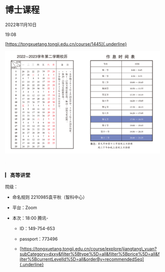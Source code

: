 # 博士课程


2022年11月10日

19:08

 

[https://tongxuetang.tongji.edu.cn/course/1445]{.underline}

![](../../assets/000_博士课程_000.png) 

![](../../assets/000_博士课程_001.png) 

### **▏​高等讲堂**

院级：

-   命名规则 2210985袁平秋（智科中心）

-   平台：Zoom

-   本次：18:00 腾讯-

    -   ID：149-754-653

    -   passport：773496

    -   [https://tongxuetang.tongji.edu.cn/course/explore/jiangtang\_yuan?subCategory=dxxy&filter%5Btype%5D=all&filter%5Bprice%5D=all&filter%5BcurrentLevelId%5D=all&orderBy=recommendedSeq]{.underline}
